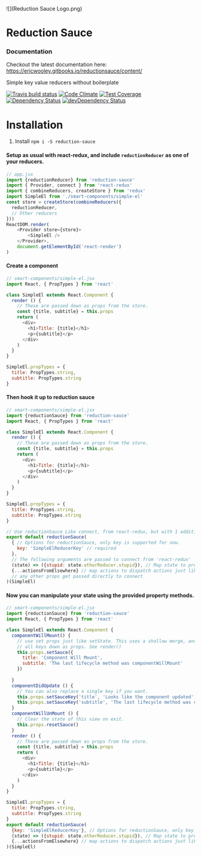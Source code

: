 ![](Reduction Sauce Logo.png)
# Reduction Sauce

### Documentation
Checkout the latest documentation here: https://ericwooley.gitbooks.io/reductionsauce/content/

Simple key value reducers without boilerplate

[![Travis build status](http://img.shields.io/travis/ericwooley/reduction-sauce.svg?style=flat)](https://travis-ci.org/ericwooley/reduction-sauce)
[![Code Climate](https://codeclimate.com/github/ericwooley/reduction-sauce/badges/gpa.svg)](https://codeclimate.com/github/ericwooley/reduction-sauce)
[![Test Coverage](https://codeclimate.com/github/ericwooley/reduction-sauce/badges/coverage.svg)](https://codeclimate.com/github/ericwooley/reduction-sauce)
[![Dependency Status](https://david-dm.org/ericwooley/reduction-sauce.svg)](https://david-dm.org/ericwooley/reduction-sauce)
[![devDependency Status](https://david-dm.org/ericwooley/reduction-sauce/dev-status.svg)](https://david-dm.org/ericwooley/reduction-sauce#info=devDependencies)

# Installation

1. Install `npm i -S reduction-sauce`

#### Setup as usual with react-redux, and include `reductionReducer` as one of your reducers.

```js
// app.jsx
import {reductionReducer} from 'reduction-sauce'
import { Provider, connect } from 'react-redux'
import { combineReducers, createStore } from 'redux'
import SimpleEl from './smart-components/simple-el'
const store = createStore(combineReducers({
  reductionReducer,
  // Other reducers
}))
ReactDOM.render(
    <Provider store={store}>
        <SimpleEl />
    </Provider>,
    document.getElementById('react-render')
)
```
#### Create a component 
```js
// smart-components/simple-el.jsx
import React, { PropTypes } from 'react'

class SimpleEl extends React.Component {
  render () {
    // These are passed down as props from the store.
    const {title, subtitle} = this.props
    return (
      <div>
        <h1>Title: {title}</h1>
        <p>{subtitle}</p>
      </div>
    )
  }
}

SimpleEl.propTypes = {
  title: PropTypes.string,
  subtitle: PropTypes.string
}
```

#### Then hook it up to reduction sauce

```js
// smart-components/simple-el.jsx
import {reductionSauce} from 'reduction-sauce'
import React, { PropTypes } from 'react'

class SimpleEl extends React.Component {
  render () {
    // These are passed down as props from the store.
    const {title, subtitle} = this.props
    return (
      <div>
        <h1>Title: {title}</h1>
        <p>{subtitle}</p>
      </div>
    )
  }
}

SimpleEl.propTypes = {
  title: PropTypes.string,
  subtitle: PropTypes.string
}

// Use reductionSauce Like connect, from react-redux, but with 1 addition option argument at the beginning.
export default reductionSauce(
  { // Options for reductionSauce, only key is supported for now.
    key: 'SimpleElReducerKey' // required
  },
  // The following arguments are passed to connect from 'react-redux'
  (state) => ({stupid: state.otherReducer.stupid}), // Map state to props, just like with redux connect
  {...actionsFromElsewhere} // map actions to dispatch actions just like redux connect
  // any other props get passed directly to connect
)(SimpleEl)
```
#### Now you can manipulate your state using the provided property methods.

```js
// smart-components/simple-el.jsx
import {reductionSauce} from 'reduction-sauce'
import React, { PropTypes } from 'react'

class SimpleEl extends React.Component {
  componentWillMount() {
    // use set props just like setState. This uses a shallow merge, and passes
    // all keys down as props. See render()
    this.props.setSauce({
      title: 'Component Will Mount',
      subtitle: 'The last lifecycle method was componentWillMount'
    })
    
  }
  componentDidUpdate () {
    // You can also replace a single key if you want.
    this.props.setSauceKey('title', 'Looks like the component updated')
    this.props.setSauceKey('subtitle', 'The last lifecycle method was componentDidUpdate')
  }
  componentWillUnMount () {
    // Clear the state of this view on exit.
    this.props.resetSauce()
  }
  render () {
    // These are passed down as props from the store.
    const {title, subtitle} = this.props
    return (
      <div>
        <h1>Title: {title}</h1>
        <p>{subtitle}</p>
      </div>
    )
  }
}

SimpleEl.propTypes = {
  title: PropTypes.string,
  subtitle: PropTypes.string
}
export default reductionSauce(
  {key: 'SimpleElReducerKey'}, // Options for reductionSauce, only key is supported for now.
  (state) => ({stupid: state.otherReducer.stupid}), // Map state to props, just like with redux connect
  {...actionsFromElsewhere} // map actions to dispatch actions just like redux connect
)(SimpleEl)
```
